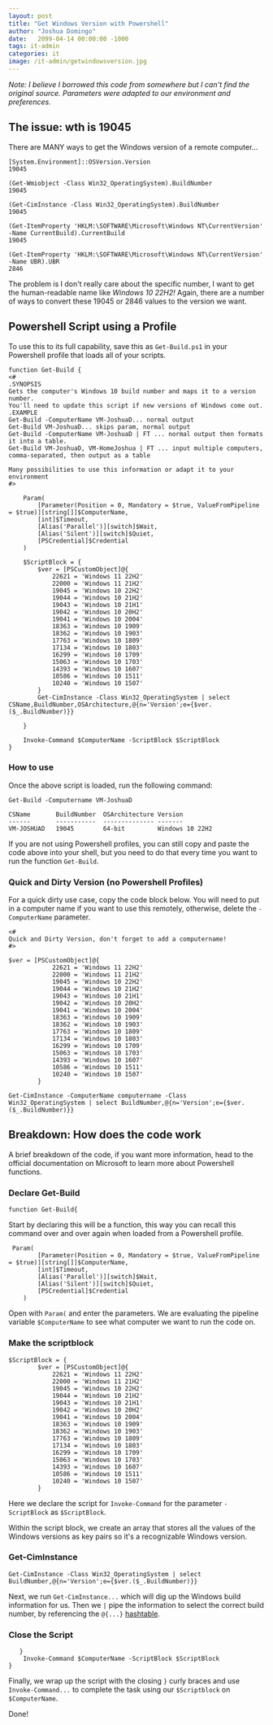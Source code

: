 ```yaml
---
layout: post
title: "Get Windows Version with Powershell"
author: "Joshua Domingo"
date:   2099-04-14 00:00:00 -1000
tags: it-admin
categories: it
image: /it-admin/getwindowsversion.jpg
---
```


*Note: I believe I borrowed this code from somewhere but I can't find the original source. Parameters were adapted to our environment and preferences.*

## The issue: wth is 19045

There are MANY ways to get the Windows version of a remote computer...

```
[System.Environment]::OSVersion.Version
19045

(Get-Wmiobject -Class Win32_OperatingSystem).BuildNumber
19045

(Get-CimInstance -Class Win32_OperatingSystem).BuildNumber
19045

(Get-ItemProperty 'HKLM:\SOFTWARE\Microsoft\Windows NT\CurrentVersion' -Name CurrentBuild).CurrentBuild
19045

(Get-ItemProperty 'HKLM:\SOFTWARE\Microsoft\Windows NT\CurrentVersion' -Name UBR).UBR
2846
```

The problem is I don't really care about the specific number, I want to get the human-readable name like *Windows 10 22H2!* Again, there are a number of ways to convert these 19045 or 2846 values to the version we want.

## Powershell Script using a Profile

To use this to its full capability, save this as `Get-Build.ps1` in your Powershell profile that loads all of your scripts.

```
function Get-Build {
<#
.SYNOPSIS
Gets the computer's Windows 10 build number and maps it to a version number.
You'll need to update this script if new versions of Windows come out.
.EXAMPLE
Get-Build -ComputerName VM-JoshuaD... normal output
Get-Build VM-JoshuaD... skips param, normal output
Get-Build -ComputerName VM-JoshuaD | FT ... normal output then formats it into a table.
Get-Build VM-JoshuaD, VM-HomeJoshua | FT ... input multiple computers, comma-separated, then output as a table

Many possibilities to use this information or adapt it to your environment
#>

    Param(
        [Parameter(Position = 0, Mandatory = $true, ValueFromPipeline = $true)][string[]]$ComputerName,
        [int]$Timeout,
        [Alias('Parallel')][switch]$Wait,
        [Alias('Silent')][switch]$Quiet,
        [PSCredential]$Credential
    )
    
    $ScriptBlock = {
        $ver = [PSCustomObject]@{
            22621 = 'Windows 11 22H2'
            22000 = 'Windows 11 21H2'
            19045 = 'Windows 10 22H2'
            19044 = 'Windows 10 21H2'
            19043 = 'Windows 10 21H1'
            19042 = 'Windows 10 20H2'
            19041 = 'Windows 10 2004'
            18363 = 'Windows 10 1909'
            18362 = 'Windows 10 1903'
            17763 = 'Windows 10 1809'
            17134 = 'Windows 10 1803'
            16299 = 'Windows 10 1709'
            15063 = 'Windows 10 1703'
            14393 = 'Windows 10 1607'
            10586 = 'Windows 10 1511'
            10240 = 'Windows 10 1507'
        }
        Get-CimInstance -Class Win32_OperatingSystem | select CSName,BuildNumber,OSArchitecture,@{n='Version';e={$ver.($_.BuildNumber)}} 

    }

    Invoke-Command $ComputerName -ScriptBlock $ScriptBlock
}
```

### How to use

Once the above script is loaded, run the following command:
```
Get-Build -Computername VM-JoshuaD

CSName       BuildNumber  OSArchitecture Version
------       -----------  -------------- -------
VM-JOSHUAD   19045        64-bit         Windows 10 22H2
```

If you are not using Powershell profiles, you can still copy and paste the code above into your shell, but you need to do that every time you want to run the function `Get-Build`.

### Quick and Dirty Version (no Powershell Profiles)

For a quick dirty use case, copy the code block below. You will need to put in a computer name if you want to use this remotely, otherwise, delete the `-ComputerName` parameter.

```
<#
Quick and Dirty Version, don't forget to add a computername!
#>

$ver = [PSCustomObject]@{
            22621 = 'Windows 11 22H2'
            22000 = 'Windows 11 21H2'
            19045 = 'Windows 10 22H2'
            19044 = 'Windows 10 21H2'
            19043 = 'Windows 10 21H1'
            19042 = 'Windows 10 20H2'
            19041 = 'Windows 10 2004'
            18363 = 'Windows 10 1909'
            18362 = 'Windows 10 1903'
            17763 = 'Windows 10 1809'
            17134 = 'Windows 10 1803'
            16299 = 'Windows 10 1709'
            15063 = 'Windows 10 1703'
            14393 = 'Windows 10 1607'
            10586 = 'Windows 10 1511'
            10240 = 'Windows 10 1507'
        }

Get-CimInstance -ComputerName computername -Class Win32_OperatingSystem | select BuildNumber,@{n='Version';e={$ver.($_.BuildNumber)}}
```

## Breakdown: How does the code work

A brief breakdown of the code, if you want more information, head to the official documentation on Microsoft to learn more about Powershell functions.

### Declare Get-Build

```
function Get-Build{
```

Start by declaring this will be a function, this way you can recall this command over and over again when loaded from a Powershell profile.

```
 Param(
        [Parameter(Position = 0, Mandatory = $true, ValueFromPipeline = $true)][string[]]$ComputerName,
        [int]$Timeout,
        [Alias('Parallel')][switch]$Wait,
        [Alias('Silent')][switch]$Quiet,
        [PSCredential]$Credential
    )
```

Open with `Param(` and enter the parameters. We are evaluating the pipeline variable `$ComputerName` to see what computer we want to run the code on.

### Make the scriptblock

```
$ScriptBlock = {
        $ver = [PSCustomObject]@{
            22621 = 'Windows 11 22H2'
            22000 = 'Windows 11 21H2'
            19045 = 'Windows 10 22H2'
            19044 = 'Windows 10 21H2'
            19043 = 'Windows 10 21H1'
            19042 = 'Windows 10 20H2'
            19041 = 'Windows 10 2004'
            18363 = 'Windows 10 1909'
            18362 = 'Windows 10 1903'
            17763 = 'Windows 10 1809'
            17134 = 'Windows 10 1803'
            16299 = 'Windows 10 1709'
            15063 = 'Windows 10 1703'
            14393 = 'Windows 10 1607'
            10586 = 'Windows 10 1511'
            10240 = 'Windows 10 1507'
        }
```

Here we declare the script for `Invoke-Command` for the parameter `-ScriptBlock` as `$ScriptBlock`.

Within the script block, we create an array that stores all the values of the Windows versions as key pairs so it's a recognizable Windows version.

### Get-CimInstance

```
Get-CimInstance -Class Win32_OperatingSystem | select BuildNumber,@{n='Version';e={$ver.($_.BuildNumber)}} 
```

Next, we run `Get-CimInstance...` which will dig up the Windows build information for us. Then we `|` pipe the information to select the correct build number, by referencing the `@{...}` [hashtable](https://learn.microsoft.com/en-us/powershell/module/microsoft.powershell.core/about/about_hash_tables?view=powershell-7.3).

### Close the Script

```
   }
    Invoke-Command $ComputerName -ScriptBlock $ScriptBlock
}
```

Finally, we wrap up the script with the closing `}` curly braces and use `Invoke-Command...` to complete the task using our `$Scriptblock` on `$ComputerName`.

Done!